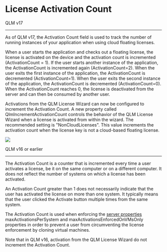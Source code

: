 # License Activation Count

QLM v17

***

As of QLM v17, the Activation Count field is used to track the number of running instances of your application when using cloud floating licenses.&#x20;

When a user starts the application and checks out a floating license, the license is activated on the device and the activation count is incremented (ActivationCount = 1). If the user starts another instance of the application, the ActivationCount is incremented again (ActivationCount=2). When the user exits the first instance of the application, the ActivationCount is decremented (ActivationCount=1). When the user exits the second instance of the application, the ActivationCount is decremented (ActivationCount=0). When the ActivationCount reaches 0, the license is deactivated from the server and can then be consumed by another user.

Activations from the QLM License Wizard can now be configured to increment the Activation Count. A new property called QlmIncrementActivationCount controls the behavior of the QLM License Wizard when a license is activated from within the wizard. The recommended setting is "NonCloudLicenses". This value increments the activation count when the license key is not a cloud-based floating license.

![](https://support.soraco.co/hc/article\_attachments/14226671835284)

QLM v16 or earlier

***

The Activation Count is a counter that is incremented every time a user activates a license, be it on the same computer or on a different computer. It does not reflect the number of systems on which a license has been activated.

An Activation Count greater than 1 does not necessarily indicate that the user has activated the license on more than one system. It typically means that the user clicked the Activate button multiple times from the same system.

The Activation Count is used when enforcing the [server properties](../qlm-license-server/server-properties.md) maxActivationsPerSystem and maxActivationsEnforcedOnVMsOnly properties in order to prevent a user from circumventing the license enforcement by cloning virtual machines.

Note that in QLM v16, activation from the QLM License Wizard do not increment the Activation Count.
